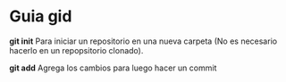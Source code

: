 # Guia gid
**git init** Para iniciar un repositorio en una nueva carpeta (No es necesario hacerlo en un repopsitorio clonado).

**git add** Agrega los cambios para luego hacer un commit